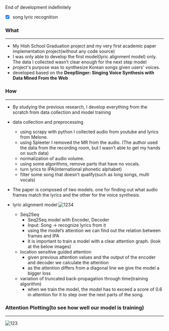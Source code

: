 End of development indefinitely
- [X] song lyric recognition

### What

---

- My Hish School Graduation project and my very first academic paper implementation project(without any code source)
- I was only able to develop the first model(lyric alignment model) only. The data I collected wasn’t clear enough for the next step model
- project's purpose was to synthesize Korean songs given users' voices.
- developed based on the **DeepSinger: Singing Voice Synthesis with Data Mined From the Web**

### How

---

- By studying the previous research, I develop everything from the scratch from data collection and model training
- data collection and preprocessing
    - using scrapy with python I collected audio from youtube and lyrics from Melone.
    - using Spleeter I removed the MR from the audio. (The author used the data from the recording room, but I wasn’t able to get my hands on such data)
    - normalization of audio volume.
    - using some algorithms, remove parts that have no vocals.
    - turn lyrics to IPA(international phonetic alphabet)
    - filter some song that doesn’t qualify(such as long songs, multi vocals)
- The paper is composed of two models. one for finding out what audio frames match the lyrics and the other for the voice synthesis.
- lyric alignment model
    ![1234](https://github.com/Ldoun/DeepSinger/assets/67096173/4052e5c3-c422-49da-ba90-569263bf674e)
    
    - Seq2Seq
        - Seq2Seq model with Encoder, Decoder
        - Input: Song →  recognize lyrics from it
        - using the model’s attention we can find out the relation between frames and IPA
        - It is important to train a model with a clear attention graph. (look at the below images)
    - location sensitive guided attention
        - given previous attention values and the output of the encoder and decoder we calculate the attention
        - as the attention differs from a diagonal line we give the model a bigger loss
    - variation of truncated back-propagation through time(training algorithm)
        - when we train the model, the model has to exceed a score of 0.6 in attention for it to step over the next parts of the song.

### Attention Plotting(to see how well our model is training)

---
![123](https://github.com/Ldoun/DeepSinger/assets/67096173/2c97f03c-1397-43c5-abbc-4d427ad426bd)
